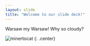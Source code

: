 ```yaml
---
layout: slide
title: "Welcome to our slide deck!"
---
```


Warsaw my Warsaw! Why so cloudy?

![minertocat](https://octodex.github.com/images/minertocat.png)
{: .center}
